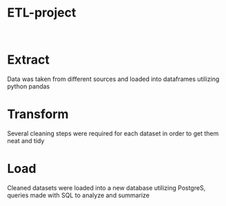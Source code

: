 # ETL-project
<br>

# Extract

Data was taken from different sources and loaded into dataframes utilizing python pandas

# Transform

Several cleaning steps were required for each dataset in order to get them neat and tidy

# Load

Cleaned datasets were loaded into a new database utilizing PostgreS, queries made with SQL to analyze and summarize
